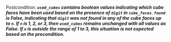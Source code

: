 Postcondition: ***`used_cubes` contains boolean values indicating which cube faces have been used based on the presence of `digit` in `cube_faces`. `found` is False, indicating that `digit` was not found in any of the cube faces up to `n`. If `n` is 1, 2, or 3, then `used_cubes` remains unchanged with all values as False. If `n` is outside the range of 1 to 3, this situation is not expected based on the precondition.***